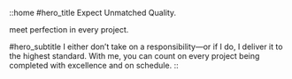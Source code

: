 ::home
#hero_title
Expect Unmatched Quality.

meet perfection in every project.

#hero_subtitle
I either don’t take on a responsibility—or if I do, I deliver it to the highest standard. With me, you can count on every project being completed with excellence and on schedule.
::
